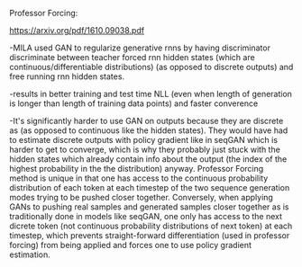 Professor Forcing:

https://arxiv.org/pdf/1610.09038.pdf

-MILA used GAN to regularize generative rnns by having discriminator discriminate between teacher forced rnn hidden states (which are continuous/differentiable distributions) (as opposed to discrete outputs) and free running rnn hidden states.

-results in better training and test time NLL (even when length of generation is longer than length of training data points) and faster converence

-It's significantly harder to use GAN on outputs because they are discrete as (as opposed to continuous like the hidden states). They would have had to estimate discrete outputs with policy gradient like in seqGAN which is harder to get to converge, which is why they probably just stuck with the hidden states which already contain info about the output (the index of the highest probability in the the distribution) anyway. Professor Forcing method is unique in that one has access to the continuous probability distribution of each token at each timestep of the two sequence generation modes trying to be pushed closer together. Conversely, when applying GANs to pushing real samples and generated samples closer together as is traditionally done in models like seqGAN, one only has access to the next dicrete token (not continuous probability distributions of next token) at each timestep, which prevents straight-forward differentiation (used in professor forcing) from being applied and forces one to use policy gradient estimation.
